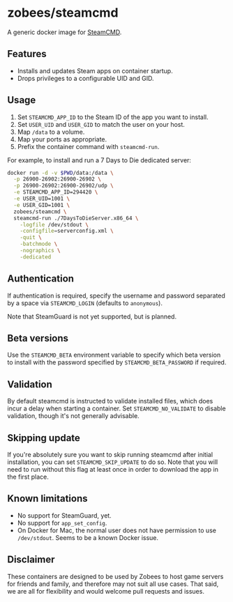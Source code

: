 # zobees/steamcmd

A generic docker image for [SteamCMD](https://developer.valvesoftware.com/wiki/SteamCMD).

## Features

 * Installs and updates Steam apps on container startup.
 * Drops privileges to a configurable UID and GID.

## Usage

 1. Set `STEAMCMD_APP_ID` to the Steam ID of the app you want to install.
 2. Set `USER_UID` and `USER_GID` to match the user on your host.
 2. Map `/data` to a volume.
 3. Map your ports as appropriate.
 4. Prefix the container command with `steamcmd-run`.

For example, to install and run a 7 Days to Die dedicated server:

``` sh
docker run -d -v $PWD/data:/data \
  -p 26900-26902:26900-26902 \
  -p 26900-26902:26900-26902/udp \
  -e STEAMCMD_APP_ID=294420 \
  -e USER_UID=1001 \
  -e USER_GID=1001 \
  zobees/steamcmd \
  steamcmd-run ./7DaysToDieServer.x86_64 \
    -logfile /dev/stdout \
    -configfile=serverconfig.xml \
    -quit \
    -batchmode \
    -nographics \
    -dedicated
```

## Authentication

If authentication is required, specify the username and password separated by a space via `STEAMCMD_LOGIN` (defaults to `anonymous`).

Note that SteamGuard is not yet supported, but is planned.

## Beta versions

Use the `STEAMCMD_BETA` environment variable to specify which beta version to install with the password specified by `STEAMCMD_BETA_PASSWORD` if required.

## Validation

By default steamcmd is instructed to validate installed files, which does incur a delay when starting a container. Set `STEAMCMD_NO_VALIDATE` to disable validation, though it's not generally advisable.

## Skipping update

If you're absolutely sure you want to skip running steamcmd after initial installation, you can set `STEAMCMD_SKIP_UPDATE` to do so. Note that you will need to run without this flag at least once in order to download the app in the first place.

## Known limitations

 * No support for SteamGuard, yet.
 * No support for `app_set_config`.
 * On Docker for Mac, the normal user does not have permission to use `/dev/stdout`. Seems to be a known Docker issue.

## Disclaimer

These containers are designed to be used by Zobees to host game servers for friends and family, and therefore may not suit all use cases.  That said, we are all for flexibility and would welcome pull requests and issues.
